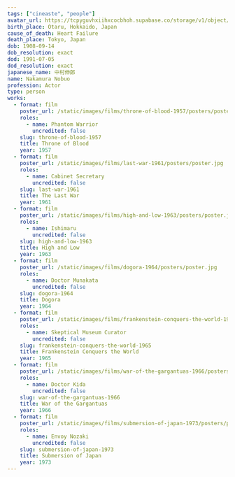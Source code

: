 ```yaml
---
tags: ["cineaste", "people"]
avatar_url: https://tcpyguvhxiihxcocbhoh.supabase.co/storage/v1/object/public/godzilla-cineaste-public/content/people/nakamura-nobuo/nakamura-nobuo.jpg
birth_place: Otaru, Hokkaido, Japan
cause_of_death: Heart Failure
death_place: Tokyo, Japan
dob: 1908-09-14
dob_resolution: exact
dod: 1991-07-05
dod_resolution: exact
japanese_name: 中村伸郎
name: Nakamura Nobuo
profession: Actor
type: person
works:
  - format: film
    poster_url: /static/images/films/throne-of-blood-1957/posters/poster.jpg
    roles:
      - name: Phantom Warrior
        uncredited: false
    slug: throne-of-blood-1957
    title: Throne of Blood
    year: 1957
  - format: film
    poster_url: /static/images/films/last-war-1961/posters/poster.jpg
    roles:
      - name: Cabinet Secretary
        uncredited: false
    slug: last-war-1961
    title: The Last War
    year: 1961
  - format: film
    poster_url: /static/images/films/high-and-low-1963/posters/poster.jpg
    roles:
      - name: Ishimaru
        uncredited: false
    slug: high-and-low-1963
    title: High and Low
    year: 1963
  - format: film
    poster_url: /static/images/films/dogora-1964/posters/poster.jpg
    roles:
      - name: Doctor Munakata
        uncredited: false
    slug: dogora-1964
    title: Dogora
    year: 1964
  - format: film
    poster_url: /static/images/films/frankenstein-conquers-the-world-1965/posters/poster.jpg
    roles:
      - name: Skeptical Museum Curator
        uncredited: false
    slug: frankenstein-conquers-the-world-1965
    title: Frankenstein Conquers the World
    year: 1965
  - format: film
    poster_url: /static/images/films/war-of-the-gargantuas-1966/posters/poster.jpg
    roles:
      - name: Doctor Kida
        uncredited: false
    slug: war-of-the-gargantuas-1966
    title: War of the Gargantuas
    year: 1966
  - format: film
    poster_url: /static/images/films/submersion-of-japan-1973/posters/poster.jpg
    roles:
      - name: Envoy Nozaki
        uncredited: false
    slug: submersion-of-japan-1973
    title: Submersion of Japan
    year: 1973
---
```


